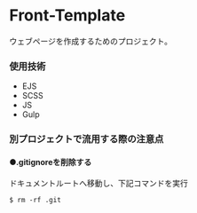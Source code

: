 # Front-Template

ウェブページを作成するためのプロジェクト。

### 使用技術
* EJS
* SCSS
* JS
* Gulp

### 別プロジェクトで流用する際の注意点

#### ●.gitignoreを削除する

ドキュメントルートへ移動し、下記コマンドを実行
```
$ rm -rf .git
```